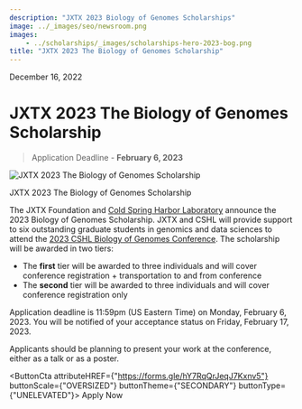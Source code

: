 ```yaml
---
description: "JXTX 2023 Biology of Genomes Scholarships"
image: ../_images/seo/newsroom.png
images:
    - ../scholarships/_images/scholarships-hero-2023-bog.png
title: "JXTX 2023 The Biology of Genomes Scholarship"
---
```


<Date>December 16, 2022</Date>

# JXTX 2023 The Biology of Genomes Scholarship

> Application Deadline - **February 6, 2023**

<Image alt="JXTX 2023 The Biology of Genomes Scholarship" image={props.images[0]}></Image>
<figcaption>JXTX 2023 The Biology of Genomes Scholarship</figcaption>

The JXTX Foundation and [Cold Spring Harbor Laboratory](https://meetings.cshl.edu/) announce the 2023 Biology of Genomes Scholarship. JXTX and CSHL will provide support to six outstanding graduate students in genomics and data sciences to attend the [2023 CSHL Biology of Genomes Conference](https://meetings.cshl.edu/meetings.aspx?meet=INFO&year=23). The scholarship will be awarded in two tiers:

- The **first** tier will be awarded to three individuals and will cover conference registration + transportation to and from conference
- The **second** tier will be awarded to three individuals and will cover conference registration only 

Application deadline is 11:59pm (US Eastern Time) on Monday, February 6, 2023.  You will be notified of your acceptance status on Friday, February 17, 2023.

Applicants should be planning to present your work at the conference, either as a talk or as a poster.

<ButtonCta
    attributeHREF={"https://forms.gle/hY7RqQrJeqJ7Kxnv5"}
    buttonScale={"OVERSIZED"}
    buttonTheme={"SECONDARY"}
    buttonType={"UNELEVATED"}>
Apply Now
</ButtonCta>
